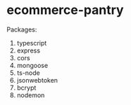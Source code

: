# ecommerce-pantry

Packages:
1. typescript
2. express
3. cors
4. mongoose
5. ts-node
6. jsonwebtoken
7. bcrypt
8. nodemon

